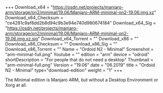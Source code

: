 +++
Download_x64 = "https://osdn.net/projects/manjaro-arm/storage/on2/minimal/19.06/Manjaro-ARM-minimal-on2-19.06.img.xz"
Download_x64_Checksum = "ce4281c9af8dd2b8d94c9b3e94e740d980674184"
Download_x64_Sig = "https://osdn.net/projects/manjaro-arm/storage/on2/minimal/19.06/Manjaro-ARM-minimal-on2-19.06.img.xz.sig"
Download_x64_Torrent = ""
Download_x86 = ""
Download_x86_Checksum = ""
Download_x86_Sig = ""
Download_x86_Torrent = ""
Name = "Ordoid N2 - Minimal"
Screenshot = "arm-minimal-full.png"
Youtube = ""
edition = "arm"
device = "odroid"
shortDescription = "For people that do not need a desktop"
Thumbnail = "arm-minimal-full.png"
Version = "19.06"
date = "06.2019"
title = "Ordoid N2 - Minimal"
type="download-edition"
weight = "1"
+++

The Minimal edition is Manjaro ARM, but without a Desktop Environment or Xorg at all.

